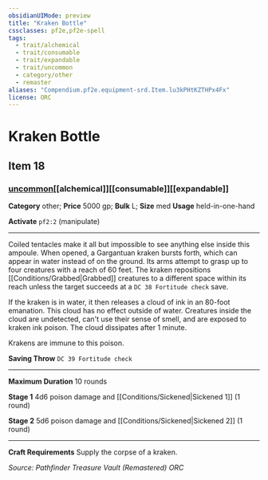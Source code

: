 ```yaml
---
obsidianUIMode: preview
title: "Kraken Bottle"
cssclasses: pf2e,pf2e-spell
tags:
  - trait/alchemical
  - trait/consumable
  - trait/expandable
  - trait/uncommon
  - category/other
  - remaster
aliases: "Compendium.pf2e.equipment-srd.Item.lu3kPHtKZTHPx4Fx"
license: ORC
---
```

# Kraken Bottle
## Item 18
### [uncommon](uncommon "Uncommon Rarity Trait")[[alchemical]][[consumable]][[expandable]]

**Category** other; 
**Price** 5000 gp; 
**Bulk** L; **Size** med
**Usage** held-in-one-hand

**Activate** `pf2:2` (manipulate)

* * *

Coiled tentacles make it all but impossible to see anything else inside this ampoule. When opened, a Gargantuan kraken bursts forth, which can appear in water instead of on the ground. Its arms attempt to grasp up to four creatures with a reach of 60 feet. The kraken repositions [[Conditions/Grabbed|Grabbed]] creatures to a different space within its reach unless the target succeeds at a `DC 38 Fortitude check` save.

If the kraken is in water, it then releases a cloud of ink in an 80-foot emanation. This cloud has no effect outside of water. Creatures inside the cloud are undetected, can't use their sense of smell, and are exposed to kraken ink poison. The cloud dissipates after 1 minute.

Krakens are immune to this poison.

**Saving Throw** `DC 39 Fortitude check`

* * *

**Maximum Duration** 10 rounds

**Stage 1** 4d6 poison damage and [[Conditions/Sickened|Sickened 1]] (1 round)

**Stage 2** 5d6 poison damage and [[Conditions/Sickened|Sickened 2]] (1 round)

* * *

**Craft Requirements** Supply the corpse of a kraken.

*Source: Pathfinder Treasure Vault (Remastered)*
*ORC*